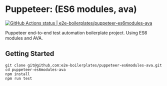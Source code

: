 # Puppeteer: (ES6 modules, ava)
[![GitHub Actions status | e2e-boilerplates/puppeteer-es6modules-ava](https://github.com/e2e-boilerplates/puppeteer-es6modules-ava/workflows/puppeteer-es6modules-ava/badge.svg)](https://github.com/e2e-boilerplates/puppeteer-es6modules-ava/actions?workflow=puppeteer-es6modules-ava)

Puppeteer end-to-end test automation boilerplate project. Using ES6 modules and AVA.

## Getting Started

    git clone git@github.com:e2e-boilerplates/puppeteer-es6modules-ava.git
    cd puppeteer-es6modules-ava
    npm install
    npm run test
